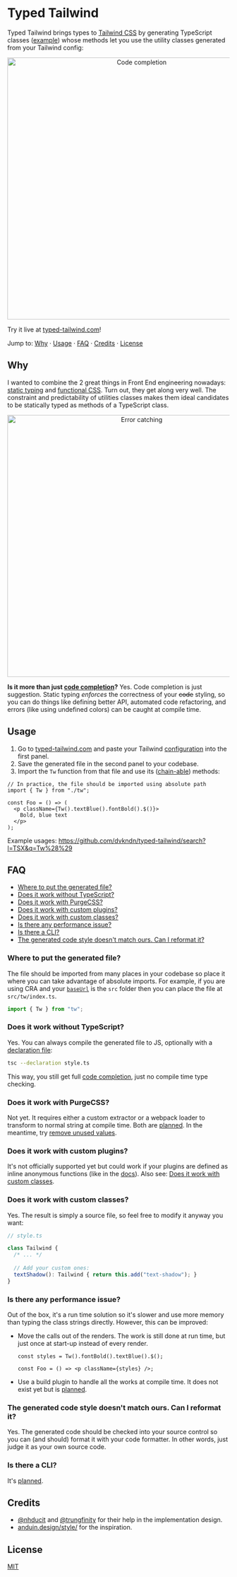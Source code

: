# Typed Tailwind

Typed Tailwind brings types to [Tailwind CSS](https://tailwindcss.com) by generating TypeScript classes ([example](https://github.com/dvkndn/typed-tailwind/blob/master/src/style/index.ts)) whose methods let you use the utility classes generated from your Tailwind config:

<p align="center"><img width="593" alt="Code completion" src="https://typed-tailwind.com/img1.png"></p>

Try it live at [typed-tailwind.com](https://typed-tailwind.com)!

Jump to: [Why](#why) · [Usage](#usage) · [FAQ](#faq) · [Credits](#credits) · [License](#license)

## Why

I wanted to combine the 2 great things in Front End engineering nowadays: [static typing](https://www.typescriptlang.org) and [functional CSS](https://tailwindcss.com/docs/utility-first). Turn out, they get along very well. The constraint and predictability of utilities classes makes them ideal candidates to be statically typed as methods of a TypeScript class.

<p align="center"><img width="593" alt="Error catching" src="https://typed-tailwind.com/img2.png"></p>

**Is it more than just [code completion](https://marketplace.visualstudio.com/items?itemName=bradlc.vscode-tailwindcss)?** Yes. Code completion is just suggestion. Static typing _enforces_ the correctness of your ~~code~~ styling, so you can do things like defining better API, automated code refactoring, and errors (like using undefined colors) can be caught at compile time.

## Usage

1. Go to [typed-tailwind.com](https://typed-tailwind.com) and paste your Tailwind [configuration](https://tailwindcss.com/docs/configuration) into the first panel.
2. Save the generated file in the second panel to your codebase.
3. Import the `Tw` function from that file and use its ([chain-able](https://en.wikipedia.org/wiki/Method_chaining)) methods:

```tsx
// In practice, the file should be imported using absolute path
import { Tw } from "./tw";

const Foo = () => (
  <p className={Tw().textBlue().fontBold().$()}>
    Bold, blue text
  </p>
);
```

Example usages: https://github.com/dvkndn/typed-tailwind/search?l=TSX&q=Tw%28%29

## FAQ

+ [Where to put the generated file?](#where-to-put-the-generated-file)
+ [Does it work without TypeScript?](#does-it-work-without-typescript)
+ [Does it work with PurgeCSS?](#does-it-work-with-purgecss)
+ [Does it work with custom plugins?](#does-it-work-with-custom-plugins)
+ [Does it work with custom classes?](#does-it-work-with-custom-classes)
+ [Is there any performance issue?](#is-there-any-performance-issue)
+ [Is there a CLI?](#is-there-a-cli)
+ [The generated code style doesn't match ours. Can I reformat it?](#the-generated-code-style-doesnt-match-ours-can-i-reformat-it)

### Where to put the generated file?

The file should be imported from many places in your codebase so place it where you can take advantage of absolute imports. For example, if you are using CRA and your [`baseUrl`](https://create-react-app.dev/docs/importing-a-component#absolute-imports) is the `src` folder then you can place the file at `src/tw/index.ts`.

```ts
import { Tw } from "tw";
```

### Does it work without TypeScript?

Yes. You can always compile the generated file to JS, optionally with a [declaration file](https://www.typescriptlang.org/docs/handbook/declaration-files/introduction.html):

```sh
tsc --declaration style.ts
```

This way, you still get full [code completion](https://code.visualstudio.com/docs/editor/intellisense), just no compile time type checking.

### Does it work with PurgeCSS?

Not yet. It requires either a custom extractor or a webpack loader to transform to normal string at compile time. Both are [planned](https://github.com/dvkndn/typed-tailwind/issues/2). In the meantime, try [remove unused values](https://tailwindcss.com/docs/controlling-file-size#removing-unused-theme-values).

### Does it work with custom plugins?

It's not officially supported yet but could work if your plugins are defined as inline anonymous functions (like in the [docs](https://tailwindcss.com/docs/plugins)). Also see: [Does it work with custom classes](#oes-it-work-with-custom-classes).

### Does it work with custom classes?

Yes. The result is simply a source file, so feel free to modify it anyway you want:

```typescript
// style.ts

class Tailwind {
  /* ... */
  
  // Add your custom ones:
  textShadow(): Tailwind { return this.add("text-shadow"); }
}
```

### Is there any performance issue?

Out of the box, it's a run time solution so it's slower and use more memory than typing the class strings directly. However, this can be improved:

- Move the calls out of the renders. The work is still done at run time, but just once at start-up instead of every render.

    ```tsx
    const styles = Tw().fontBold().textBlue().$();
    
    const Foo = () => <p className={styles} />;
    ```
- Use a build plugin to handle all the works at compile time. It does not exist yet but is [planned](https://github.com/dvkndn/typed-tailwind/issues/1).

### The generated code style doesn't match ours. Can I reformat it?

Yes. The generated code should be checked into your source control so you can (and should) format it with your code formatter. In other words, just judge it as your own source code.

### Is there a CLI?

It's [planned](https://github.com/dvkndn/typed-tailwind/issues/3).

## Credits

- [@nhducit](https://github.com/nhducit) and [@trungfinity](https://github.com/trungfinity) for their help in the implementation design.
- [anduin.design/style/](http://anduin.design/style/) for the inspiration.

## License
[MIT](https://choosealicense.com/licenses/mit/)
